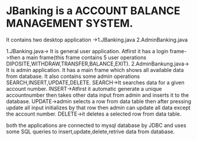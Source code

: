 # JBanking is a ACCOUNT BALANCE MANAGEMENT SYSTEM.

It contains two desktop application ->1.JBanking.java
                                      2.AdminBanking.java
 
1.JBanking.java-> It is general user application.
                  Atfirst it has a login frame->then a main frame(this frame contains 5 user operations DIPOSITE,WITHDRAW,TRANSFER,BALANCE,EXIT).
2.AdminBankung.java-> It is admin application.
                      It has a main frame which shows all available data from database.
                      It also contains some admin operations SEARCH,INSERT,UPDATE,DELETE.
                      SEARCH->It searches data for a given account number.
                      INSERT->Atfirst it automatic generate a unique accountnumber then takes other data input from admin and inserts it to the database.
                      UPDATE->admin selects a row from data table then after pressing update all input initializes by that row then admin can update all data except the account number.
                      DELETE->it deletes a selected row from data table.
                     
both the applications  are connected to mysql database by JDBC and uses some SQL queries to insert,update,delete,retrive data from database.

